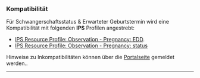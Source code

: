### Kompatibilität

Für Schwangerschaftsstatus & Erwarteter Geburtstermin wird eine Kompatibilität mit folgenden **IPS** Profilen angestrebt:
* [IPS Resource Profile: Observation - Pregnancy: EDD](https://hl7.org/fhir/uv/ips/STU1.1/StructureDefinition-Observation-pregnancy-edd-uv-ips.html). 
* [IPS Resource Profile: Observation - Pregnancy: status](https://hl7.org/fhir/uv/ips/STU1.1/StructureDefinition-Observation-pregnancy-status-uv-ips.html)

Hinweise zu Inkompatibilitäten können über die [Portalseite](https://service.gematik.de/servicedesk/customer/portal/16) gemeldet werden..

---

